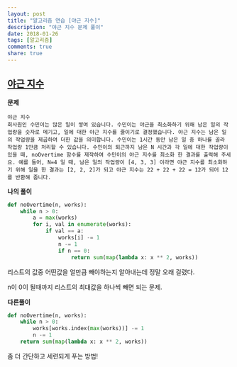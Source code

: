 ```yaml
---
layout: post
title: "알고리즘 연습 [야근 지수]"
description: "야근 지수 문제 풀이"
date: 2018-01-26
tags: [알고리즘]
comments: true
share: true
---
```


## [야근 지수](https://programmers.co.kr/learn/challenge_codes/26)

**문제**

```
야근 지수
회사원인 수민이는 많은 일이 쌓여 있습니다. 수민이는 야근을 최소화하기 위해 남은 일의 작업량을 숫자로 메기고, 일에 대한 야근 지수를 줄이기로 결정했습니다. 야근 지수는 남은 일의 작업량을 제곱하여 더한 값을 의미합니다. 수민이는 1시간 동안 남은 일 중 하나를 골라 작업량 1만큼 처리할 수 있습니다. 수민이의 퇴근까지 남은 N 시간과 각 일에 대한 작업량이 있을 때, noOvertime 함수를 제작하여 수민이의 야근 지수를 최소화 한 결과를 출력해 주세요. 예를 들어, N=4 일 때, 남은 일의 작업량이 [4, 3, 3] 이라면 야근 지수를 최소화하기 위해 일을 한 결과는 [2, 2, 2]가 되고 야근 지수는 22 + 22 + 22 = 12가 되어 12를 반환해 줍니다.
```



**나의 풀이** 

```python
def noOvertime(n, works):
    while n > 0:                                             
        a = max(works)                                       
        for i, val in enumerate(works):                      
            if val == a:                                     
                works[i] -= 1                                
                n -= 1                                       
                if n == 0:                                   
                    return sum(map(lambda x: x ** 2, works)) 
```

리스트의 값중 어떤값을 얼만큼 빼야하는지 알아내는데 정말 오래 걸렸다. 

n이 0이 될때까지 리스트의 최대값을 하나씩 빼면 되는 문제. 



**다른풀이**

```python
def noOvertime(n, works):                     
    while n > 0:                              
        works[works.index(max(works))] -= 1   
        n -= 1                                
    return sum(map(lambda x: x ** 2, works))  
```

좀 더 간단하고 세련되게 푸는 방법!